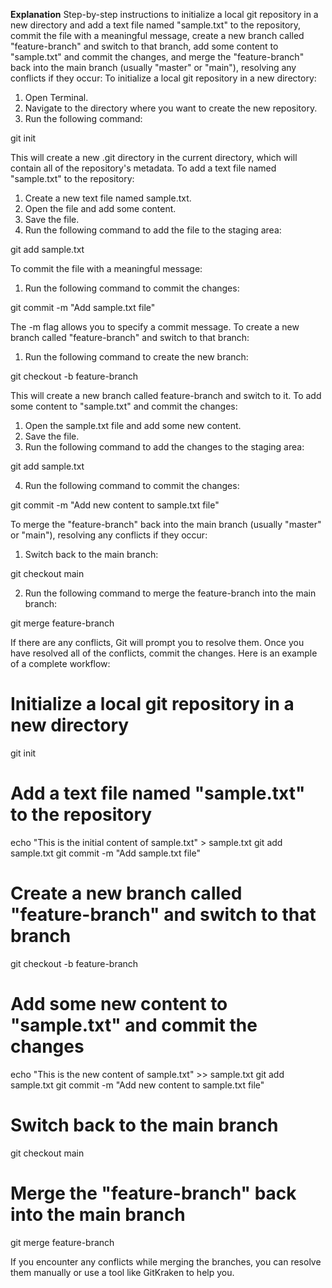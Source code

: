 **Explanation**
Step-by-step instructions to initialize a local git repository in a new directory and add a text file named "sample.txt" to the repository, commit the file with a meaningful message, create a new branch called "feature-branch" and switch to that branch, add some content to "sample.txt" and commit the changes, and merge the "feature-branch" back into the main branch (usually "master" or "main"), resolving any conflicts if they occur:
To initialize a local git repository in a new directory:
1.	Open Terminal.
2.	Navigate to the directory where you want to create the new repository.
3.	Run the following command:

git init


This will create a new .git directory in the current directory, which will contain all of the repository's metadata.
To add a text file named "sample.txt" to the repository:
1.	Create a new text file named sample.txt.
2.	Open the file and add some content.
3.	Save the file.
4.	Run the following command to add the file to the staging area:

git add sample.txt


To commit the file with a meaningful message:
1.	Run the following command to commit the changes:

git commit -m "Add sample.txt file"


The -m flag allows you to specify a commit message.
To create a new branch called "feature-branch" and switch to that branch:
1.	Run the following command to create the new branch:

git checkout -b feature-branch


This will create a new branch called feature-branch and switch to it.
To add some content to "sample.txt" and commit the changes:
1.	Open the sample.txt file and add some new content.
2.	Save the file.
3.	Run the following command to add the changes to the staging area:

git add sample.txt


4.	Run the following command to commit the changes:

git commit -m "Add new content to sample.txt file"


To merge the "feature-branch" back into the main branch (usually "master" or "main"), resolving any conflicts if they occur:
1.	Switch back to the main branch:

git checkout main


2.	Run the following command to merge the feature-branch into the main branch:

git merge feature-branch


If there are any conflicts, Git will prompt you to resolve them. Once you have resolved all of the conflicts, commit the changes.
Here is an example of a complete workflow:

# Initialize a local git repository in a new directory
git init

# Add a text file named "sample.txt" to the repository
echo "This is the initial content of sample.txt" > sample.txt
git add sample.txt
git commit -m "Add sample.txt file"

# Create a new branch called "feature-branch" and switch to that branch
git checkout -b feature-branch

# Add some new content to "sample.txt" and commit the changes
echo "This is the new content of sample.txt" >> sample.txt
git add sample.txt
git commit -m "Add new content to sample.txt file"

# Switch back to the main branch
git checkout main

# Merge the "feature-branch" back into the main branch
git merge feature-branch


If you encounter any conflicts while merging the branches, you can resolve them manually or use a tool like GitKraken to help you.

